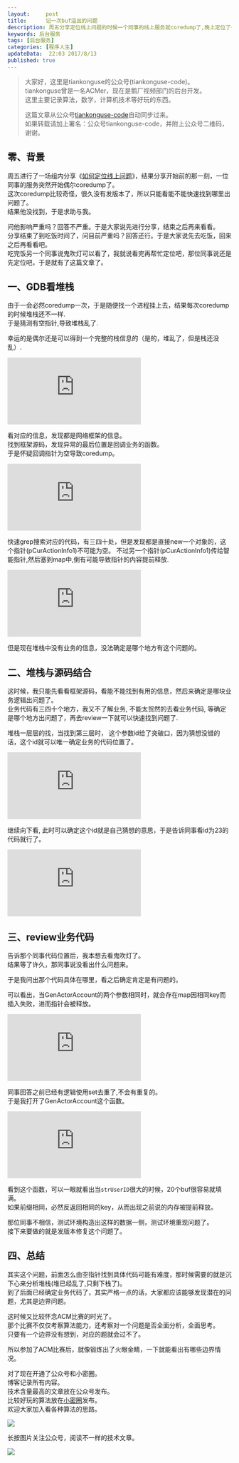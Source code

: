 ```yaml
---  
layout:     post  
title:      记一次buf溢出的问题
description: 周五分享定位线上问题的时候一个同事的线上服务就coredump了,晚上定位了一下,原来是buf溢出导致的。  
keywords: 后台服务  
tags: [后台服务]  
categories: [程序人生]  
updateData:  22:03 2017/8/13
published: true  
---  
```

  
  
>   
> 大家好，这里是tiankonguse的公众号(tiankonguse-code)。    
> tiankonguse曾是一名ACMer，现在是鹅厂视频部门的后台开发。    
> 这里主要记录算法，数学，计算机技术等好玩的东西。   
>      
> 这篇文章从公众号[tiankonguse-code](http://mp.weixin.qq.com/s/Cte5aGAGuwAQ5tmQXTPhGw)自动同步过来。    
> 如果转载请加上署名：公众号tiankonguse-code，并附上公众号二维码，谢谢。  
>   
>    
  

## 零、背景

周五进行了一场组内分享《[如何定位线上问题](http://mp.weixin.qq.com/s/pkGUvsIAPD75VlcZEaAiHg)》，结果分享开始前的那一刻，一位同事的服务突然开始偶尔coredump了。  
这次coredump比较奇怪，很久没有发版本了，所以只能看能不能快速找到哪里出问题了。  
结果他没找到，于是求助与我。  


问他影响严重吗？回答不严重。于是大家说先进行分享，结束之后再来看看。  
分享结束了到吃饭时间了，问目前严重吗？回答还行。于是大家说先去吃饭，回来之后再看看吧。  
吃完饭另一个同事说鬼吹灯可以看了，我就说看完再帮忙定位吧，那位同事说还是先定位吧，于是就有了这篇文章了。  


## 一、GDB看堆栈

由于一会必然coredump一次，于是随便找一个进程挂上去，结果每次coredump的时候堆栈还不一样.  
于是猜测有空指针,导致堆栈乱了.  


幸运的是偶尔还是可以得到一个完整的栈信息的（是的，堆乱了，但是栈还没乱）.  

![](http://tiankonguse.com/lab/cloudLink/baidupan.php?url=/1915453531/1897376146.png)  


看对应的信息，发现都是网络框架的信息。  
找到框架源码，发现异常的最后位置是回调业务的函数。  
于是怀疑回调指针为空导致coredump。  

![](http://tiankonguse.com/lab/cloudLink/baidupan.php?url=/1915453531/4010023729.png)


快速grep搜索对应的代码，有三四十处，但是发现都是直接new一个对象的，这个指针(pCurActionInfo1)不可能为空。
不过另一个指针(pCurActionInfo1)传给智能指针,然后塞到map中,倒有可能导致指针的内容提前释放.  

![](http://tiankonguse.com/lab/cloudLink/baidupan.php?url=/1915453531/1955555081.png)


但是现在堆栈中没有业务的信息，没法确定是哪个地方有这个问题的。  


## 二、堆栈与源码结合

这时候，我只能先看看框架源码，看能不能找到有用的信息，然后来确定是哪块业务逻辑出问题了。  
业务代码有三四十个地方，我又不了解业务, 不能太贸然的去看业务代码, 等确定是哪个地方出问题了，再去review一下就可以快速找到问题了.  

堆栈一层层的找，当找到第三层时， 这个参数id给了突破口，因为猜想没错的话，这个id就可以唯一确定业务的代码位置了。  

![](http://tiankonguse.com/lab/cloudLink/baidupan.php?url=/1915453531/1866906486.png)


继续向下看, 此时可以确定这个id就是自己猜想的意思，于是告诉同事看id为23的代码就行了。  

![](http://tiankonguse.com/lab/cloudLink/baidupan.php?url=/1915453531/945906684.png)
  

## 三、review业务代码


告诉那个同事代码位置后，我本想去看鬼吹灯了。  
结果等了许久，那同事说没看出什么问题来。  

于是我问出那个代码具体在哪里，看之后确定肯定是有问题的。  

可以看出，当GenActorAccount的两个参数相同时，就会存在map因相同key而插入失败，进而指针会被释放。  

![](http://tiankonguse.com/lab/cloudLink/baidupan.php?url=/1915453531/1792396172.png)  


同事回答之前已经有逻辑使用set去重了,不会有重复的。  
于是我打开了GenActorAccount这个函数。  

![](http://tiankonguse.com/lab/cloudLink/baidupan.php?url=/1915453531/2218505554.png)  


看到这个函数，可以一眼就看出当`strUserID`很大的时候，20个buf很容易就填满。  
如果前缀相同，必然反返回相同的key，从而出现之前说的内存被提前释放。  


那位同事不相信，测试环境构造出这样的数据一侧，测试环境重现问题了。  
接下来要做的就是发版本修复这个问题了。  


## 四、总结

其实这个问题，前面怎么由空指针找到具体代码可能有难度，那时候需要的就是沉下心来分析堆栈(堆已经乱了,只剩下栈了)。  
到了后面已经确定业务代码了，其实严格一点的话，大家都应该能够发现潜在的问题，尤其是边界问题。  


这时候又比较怀念ACM比赛的时光了。  
那个比赛不仅仅考察算法能力，还考察对一个问题是否全面分析，全面思考。  
只要有一个边界没有想到，对应的题就会过不了。  


所以参加了ACM比赛后，就像锻炼出了火眼金睛，一下就能看出有哪些边界情况。  


  
对了现在开通了公众号和小密圈。  
博客记录所有内容。  
技术含量最高的文章放在公众号发布。  
比较好玩的算法放在[小密圈](https://wx.xiaomiquan.com/mweb/views/joingroup/join_group.html?group_id=281548515451&secret=r0krqw9fw0at24vxjxo1uo4k0h4lfe47&extra=d67ce0c25ec91252b3af846a10154c9e9d4cb50c763fee178acd68cd2c2e09ee)发布。  
欢迎大家加入看各种算法的思路。  

![](/images/suanfa_xiaomiquan.jpg)  
  
  
长按图片关注公众号，阅读不一样的技术文章。   
  
![](/images/weixin-50cm.jpg)  
  
  